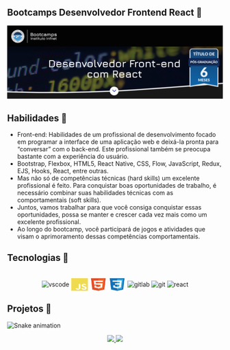 <h4 align="center">

## Bootcamps Desenvolvedor Frontend React 👋
 
![Imagem 1](./infnet-react.png "Imagem 1")

## Habilidades 🔭 
- Front-end: Habilidades de um profissional de desenvolvimento focado em programar a interface de uma aplicação web e deixá-la pronta para “conversar” com o back-end. Este profissional também se preocupa bastante com a experiência do usuário.
- Bootstrap, Flexbox, HTML5, React Native, CSS, Flow, JavaScript, Redux, EJS, Hooks, React, entre outras.
- Mas não só de competências técnicas (hard skills) um excelente profissional é feito. Para conquistar boas oportunidades de trabalho, é necessário combinar suas habilidades técnicas com as comportamentais (soft skills).
- Juntos, vamos trabalhar para que você consiga conquistar essas oportunidades, possa se manter e crescer cada vez mais como um excelente profissional.
- Ao longo do bootcamp, você participará de jogos e atividades que visam o aprimoramento dessas competências comportamentais.
## Tecnologias 🌱
<div style="display: inline_block" align="center"><br>

  <img align="center" alt="vscode" height="30" width="40" src="https://cdn.jsdelivr.net/gh/devicons/devicon/icons/vscode/vscode-original.svg" />
  <img align="center" alt="JavaScript" height="30" width="40" src="https://raw.githubusercontent.com/devicons/devicon/master/icons/javascript/javascript-plain.svg">
  <img align="center" alt="HTML" height="30" width="40" src="https://raw.githubusercontent.com/devicons/devicon/master/icons/html5/html5-original.svg">
  <img align="center" alt="CSS" height="30" width="40" src="https://raw.githubusercontent.com/devicons/devicon/master/icons/css3/css3-original.svg">
  <img align="center" alt="gitlab" height="30" width="40" src="https://cdn.jsdelivr.net/gh/devicons/devicon/icons/gitlab/gitlab-original.svg" />
  <img align="center" alt="git" height="30" width="40" src="https://cdn.jsdelivr.net/gh/devicons/devicon/icons/git/git-original.svg" />
  <img align="center" alt="react" height="30" width="40" src="https://cdn.jsdelivr.net/gh/devicons/devicon/icons/react/react-original.svg" />
</div>

 ## Projetos 🏹
  
  ![Snake animation](https://github.com/engenny/engenny/blob/output/github-contribution-grid-snake.svg)


<div align="center">
  <a href="https://github.com/BeatrizGivisiez">
  <img height="180em" src="https://github-readme-stats.vercel.app/api?username=BeatrizGivisiez&show_icons=true&theme=dracula&include_all_commits=true&count_private=true"/>
  <img height="180em" src="https://github-readme-stats.vercel.app/api/top-langs/?username=BeatrizGivisiez&layout=compact&langs_count=7&theme=dracula"/>
</div>